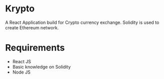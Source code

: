 # Krypto
A React Application build for Crypto currency exchange. Solidity is used to create Ethereum network.
# Requirements
<ul>
  <li>React JS</li>
  <li>Basic knowledge on Solidity</li>
  <li>Node JS</li>
</ul>
